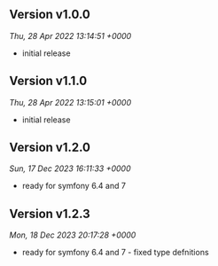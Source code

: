 

## Version v1.0.0
*Thu, 28 Apr 2022 13:14:51 +0000*
- initial release


## Version v1.1.0
*Thu, 28 Apr 2022 13:15:01 +0000*
- initial release


## Version v1.2.0
*Sun, 17 Dec 2023 16:11:33 +0000*
- ready for symfony 6.4 and 7


## Version v1.2.3
*Mon, 18 Dec 2023 20:17:28 +0000*
- ready for symfony 6.4 and 7 - fixed type defnitions
